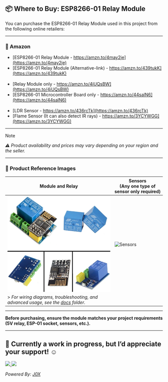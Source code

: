 ## 📦 Where to Buy: ESP8266-01 Relay Module

You can purchase the ESP8266-01 Relay Module used in this project from the following online retailers:

---

### 🛒 Amazon

- [ESP8266-01 Relay Module - https://amzn.to/4may2je](https://amzn.to/4may2je)
- [ESP8266-01 Relay Module (Alternative-link) - https://amzn.to/439tukK](https://amzn.to/439tukK)  
  <br>  
- [Relay Module only - https://amzn.to/4iUQsBW](https://amzn.to/4iUQsBW)
- [ESP8266-01 Microcontroller Board only - https://amzn.to/44salN6](https://amzn.to/44salN6)  
  <br>  
- [LDR Sensor - https://amzn.to/436rcTk](https://amzn.to/436rcTk)
- [Flame Sensor (It can also detect IR rays) - https://amzn.to/3YCYWGG](https://amzn.to/3YCYWGG)
  <br>  

---

> [!NOTE]
> *⚠️ Product availability and prices may vary depending on your region and the seller.*

---

### 🔎 Product Reference Images

| Module and Relay | Sensors<br>(Any one type of sensor only required) |
|------------------|---------------|
| ![ESP8266-01 Relay Module](./ESP8266-01-5V-WiFi-Relay-Module.png) | ![Sensors](./docs/) |
| > *For wiring diagrams, troubleshooting, and advanced usage, see the [docs](docs/) folder.* |

---

**Before purchasing, ensure the module matches your project requirements (5V relay, ESP-01 socket, sensors, etc.).**

---

## 🚧 Currently a work in progress, but I’d appreciate your support! ☺️
<p align="left">
  <a href="https://buymeacoffee.com/CyberTrinity">
    <img src="https://img.shields.io/badge/Buy%20Me%20a%20Coffee-ffdd00?style=for-the-badge&logo=buy-me-a-coffee&logoColor=black" />
  </a>
  <a href="https://patreon.com/CyberTrinity">
    <img src="https://img.shields.io/badge/Patreon-F96854?style=for-the-badge&logo=patreon&logoColor=white" />
  </a>
</p>

*Powered By: [J0X](https://github.com/John-Varghese-EH)*
